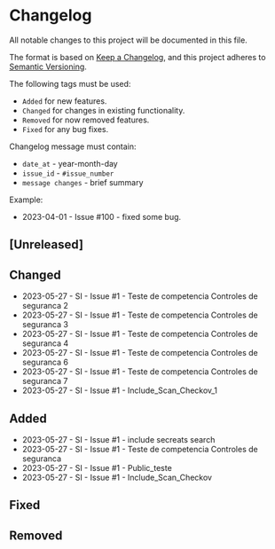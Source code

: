 # Changelog

All notable changes to this project will be documented in this file.

The format is based on [Keep a Changelog](https://keepachangelog.com/en/1.0.0/),
and this project adheres to [Semantic Versioning](https://semver.org/spec/v2.0.0.html).

The following tags must be used:

- `Added` for new features.
- `Changed` for changes in existing functionality.
- `Removed` for now removed features.
- `Fixed` for any bug fixes.

Changelog message must contain:

- `date_at` - year-month-day
- `issue_id` - `#issue_number`
- `message changes` - brief summary

Example:

- 2023-04-01 - Issue #100 - fixed some bug.

## [Unreleased]

## Changed
- 2023-05-27 - SI - Issue #1 - Teste de competencia Controles de seguranca 2
- 2023-05-27 - SI - Issue #1 - Teste de competencia Controles de seguranca 3
- 2023-05-27 - SI - Issue #1 - Teste de competencia Controles de seguranca 4
- 2023-05-27 - SI - Issue #1 - Teste de competencia Controles de seguranca 6
- 2023-05-27 - SI - Issue #1 - Teste de competencia Controles de seguranca 7
- 2023-05-27 - SI - Issue #1 - Include_Scan_Checkov_1

## Added
- 2023-05-27 - SI - Issue #1 - include secreats search
- 2023-05-27 - SI - Issue #1 - Teste de competencia Controles de seguranca
- 2023-05-27 - SI - Issue #1 - Public_teste
- 2023-05-27 - SI - Issue #1 - Include_Scan_Checkov

## Fixed

## Removed